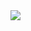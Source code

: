 <img src="https://capsule-render.vercel.app/api?type=venom&color=auto&height=300&section=header&text=HyunZai&fontSize=90&desc=Keep%20learning!" />

<!--
**HyunZai/HyunZai** is a ✨ _special_ ✨ repository because its `README.md` (this file) appears on your GitHub profile.

Here are some ideas to get you started:

- 🔭 I’m currently working on ...
- 🌱 I’m currently learning ...
- 👯 I’m looking to collaborate on ...
- 🤔 I’m looking for help with ...
- 💬 Ask me about ...
- 📫 How to reach me: ...
- 😄 Pronouns: ...
- ⚡ Fun fact: ...
-->
